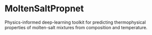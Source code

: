 # MoltenSaltPropnet
Physics-informed deep-learning toolkit for predicting thermophysical properties of molten-salt mixtures from composition and temperature.

